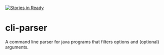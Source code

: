 [![Stories in Ready](https://badge.waffle.io/liketechnik/cli-parser.png?label=ready&title=Ready)](https://waffle.io/liketechnik/cli-parser?utm_source=badge)
# cli-parser
A command line parser for java programs that filters options and (optional) arguments.
